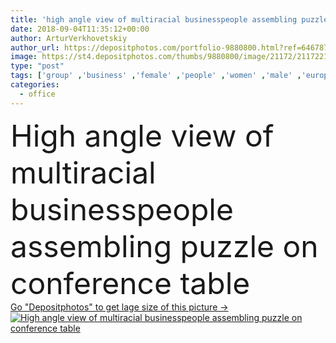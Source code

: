 ```yaml
---
title: 'high angle view of multiracial businesspeople assembling puzzle on conference table'
date: 2018-09-04T11:35:12+00:00
author: ArturVerkhovetskiy
author_url: https://depositphotos.com/portfolio-9880800.html?ref=64678756
image: https://st4.depositphotos.com/thumbs/9880800/image/21172/211722134/api_thumb_450.jpg?forcejpeg=true
type: "post"
tags: ['group' ,'business' ,'female' ,'people' ,'women' ,'male' ,'european' ,'hands' ,'corporate' ,'office' ,'indoor' ,'pieces' ,'conversation' ,'working' ,'work' ,'profession' ,'executive' ,'businessmen' ,'businesspeople' ,'colleagues' ,'coworkers' ,'multiracial' ,'businesswomen' ,'suits' ,'managers' ,'High Angle View' ,'professional occupation' ,'african american' ,'formal wear' ,'top view' ,'team work' ,'black man' ,'conference hall' ,'caucasian woman' ,'Caucasian Man' ,'assembling puzzle' ]
categories: 
  - office
---
```

<div aling="center">
            <font size="60"> High angle view of multiracial businesspeople assembling puzzle on conference table</font>   
</div>
<div>
    <a href='https://st4.depositphotos.com/thumbs/9880800/image/21172/211722134/api_thumb_450.jpg?forcejpeg=true?ref=64678756' target=_blank > Go "Depositphotos" to get lage size of this picture ->
        <img href='https://st4.depositphotos.com/thumbs/9880800/image/21172/211722134/api_thumb_450.jpg?forcejpeg=true?ref=64678756' src='https://st4.depositphotos.com/9880800/21172/i/950/depositphotos_211722134-stock-photo-high-angle-view-multiracial-businesspeople.jpg?forcejpeg=true' alt='High angle view of multiracial businesspeople assembling puzzle on conference table' >
    </a>
</div>
